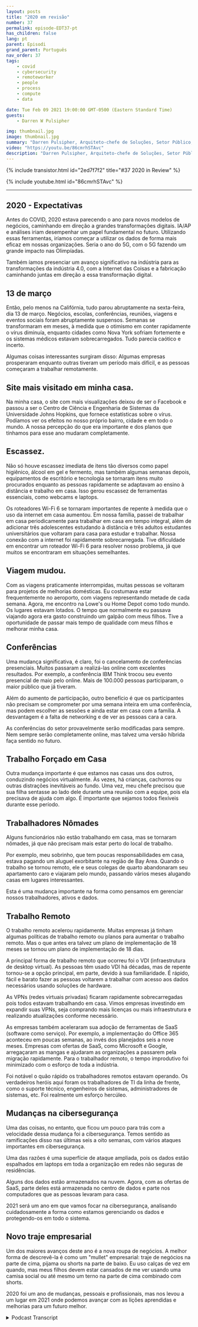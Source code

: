 ```yaml
---
layout: posts
title: "2020 em revisão"
number: 37
permalink: episode-EDT37-pt
has_children: false
lang: pt
parent: Episodi
grand_parent: Português
nav_order: 37
tags:
    - covid
    - cybersecurity
    - remoteworker
    - people
    - process
    - compute
    - data

date: Tue Feb 09 2021 19:00:00 GMT-0500 (Eastern Standard Time)
guests:
    - Darren W Pulsipher

img: thumbnail.jpg
image: thumbnail.jpg
summary: "Darren Pulsipher, Arquiteto-chefe de Soluções, Setor Público, na Intel, reflete sobre a interrupção, mudanças e ajustes que a pandemia da COVID-19 trouxe em 2020."
video: "https://youtu.be/86cmrhSTAvc"
description: "Darren Pulsipher, Arquiteto-chefe de Soluções, Setor Público, na Intel, reflete sobre a interrupção, mudanças e ajustes que a pandemia da COVID-19 trouxe em 2020."
---
```


<div>
{% include transistor.html id="2ed7f7f2" title="#37 2020 in Review" %}

{% include youtube.html id="86cmrhSTAvc" %}
</div>

---

## 2020 - Expectativas

Antes do COVID, 2020 estava parecendo o ano para novos modelos de negócios, caminhando em direção a grandes transformações digitais. IA/AP e análises iriam desempenhar um papel fundamental no futuro. Utilizando essas ferramentas, iríamos começar a utilizar os dados de forma mais eficaz em nossas organizações. Seria o ano do 5G, com o 5G fazendo um grande impacto nas Olimpíadas.

Também íamos presenciar um avanço significativo na indústria para as transformações da indústria 4.0, com a Internet das Coisas e a fabricação caminhando juntas em direção a essa transformação digital.

## 13 de março

Então, pelo menos na Califórnia, tudo parou abruptamente na sexta-feira, dia 13 de março. Negócios, escolas, conferências, reuniões, viagens e eventos sociais foram abruptamente suspensos. Semanas se transformaram em meses, à medida que o otimismo em conter rapidamente o vírus diminuía, enquanto cidades como Nova York sofriam fortemente e os sistemas médicos estavam sobrecarregados. Tudo parecia caótico e incerto.

Algumas coisas interessantes surgiram disso: Algumas empresas prosperaram enquanto outras tiveram um período mais difícil, e as pessoas começaram a trabalhar remotamente.

## Site mais visitado em minha casa.

Na minha casa, o site com mais visualizações deixou de ser o Facebook e passou a ser o Centro de Ciência e Engenharia de Sistemas da Universidade Johns Hopkins, que fornece estatísticas sobre o vírus. Podíamos ver os efeitos no nosso próprio bairro, cidade e em todo o mundo. A nossa percepção do que era importante e dos planos que tínhamos para esse ano mudaram completamente.

## Escassez.

Não só houve escassez imediata de itens tão diversos como papel higiênico, álcool em gel e fermento, mas também algumas semanas depois, equipamentos de escritório e tecnologia se tornaram itens muito procurados enquanto as pessoas rapidamente se adaptavam ao ensino à distância e trabalho em casa. Isso gerou escassez de ferramentas essenciais, como webcams e laptops.

Os roteadores Wi-Fi 6 se tornaram importantes de repente à medida que o uso da internet em casa aumentou. Em nossa família, passei de trabalhar em casa periodicamente para trabalhar em casa em tempo integral, além de adicionar três adolescentes estudando à distância e três adultos estudantes universitários que voltaram para casa para estudar e trabalhar. Nossa conexão com a internet foi rapidamente sobrecarregada. Tive dificuldade em encontrar um roteador Wi-Fi 6 para resolver nosso problema, já que muitos se encontraram em situações semelhantes.

## Viagem mudou.

Com as viagens praticamente interrompidas, muitas pessoas se voltaram para projetos de melhorias domésticas. Eu costumava estar frequentemente no aeroporto, com viagens representando metade de cada semana. Agora, me encontro na Lowe's ou Home Depot como todo mundo. Os lugares estavam lotados. O tempo que normalmente eu passava viajando agora era gasto construindo um galpão com meus filhos. Tive a oportunidade de passar mais tempo de qualidade com meus filhos e melhorar minha casa.

## Conferências

Uma mudança significativa, é claro, foi o cancelamento de conferências presenciais. Muitos passaram a realizá-las online com excelentes resultados. Por exemplo, a conferência IBM Think trocou seu evento presencial de maio pelo online. Mais de 100.000 pessoas participaram, o maior público que já tiveram.

Além do aumento de participação, outro benefício é que os participantes não precisam se comprometer por uma semana inteira em uma conferência, mas podem escolher as sessões e ainda estar em casa com a família. A desvantagem é a falta de networking e de ver as pessoas cara a cara.

As conferências do setor provavelmente serão modificadas para sempre. Nem sempre serão completamente online, mas talvez uma versão híbrida faça sentido no futuro.

## Trabalho Forçado em Casa

Outra mudança importante é que estamos nas casas uns dos outros, conduzindo negócios virtualmente. Às vezes, há crianças, cachorros ou outras distrações inevitáveis ao fundo. Uma vez, meu chefe precisou que sua filha sentasse ao lado dele durante uma reunião com a equipe, pois ela precisava de ajuda com algo. É importante que sejamos todos flexíveis durante esse período.

## Trabalhadores Nômades

Alguns funcionários não estão trabalhando em casa, mas se tornaram nômades, já que não precisam mais estar perto do local de trabalho.

Por exemplo, meu sobrinho, que tem poucas responsabilidades em casa, estava pagando um aluguel exorbitante na região de Bay Area. Quando o trabalho se tornou remoto, ele e seus colegas de quarto abandonaram seu apartamento caro e viajaram pelo mundo, passando vários meses alugando casas em lugares interessantes.

Esta é uma mudança importante na forma como pensamos em gerenciar nossos trabalhadores, ativos e dados.

## Trabalho Remoto

O trabalho remoto acelerou rapidamente. Muitas empresas já tinham algumas políticas de trabalho remoto ou planos para aumentar o trabalho remoto. Mas o que antes era talvez um plano de implementação de 18 meses se tornou um plano de implementação de 18 dias.

A principal forma de trabalho remoto que ocorreu foi o VDI (infraestrutura de desktop virtual). As pessoas têm usado VDI há décadas, mas de repente tornou-se a opção principal, em parte, devido à sua familiaridade. É rápido, fácil e barato fazer as pessoas voltarem a trabalhar com acesso aos dados necessários usando soluções de hardware.

As VPNs (redes virtuais privadas) ficaram rapidamente sobrecarregadas pois todos estavam trabalhando em casa. Vimos empresas investindo em expandir suas VPNs, seja comprando mais licenças ou mais infraestrutura e realizando atualizações conforme necessário.

As empresas também aceleraram sua adoção de ferramentas de SaaS (software como serviço). Por exemplo, a implementação do Office 365 aconteceu em poucas semanas, ao invés dos planejados seis a nove meses. Empresas com ofertas de SaaS, como Microsoft e Google, arregaçaram as mangas e ajudaram as organizações a passarem pela migração rapidamente. Para o trabalhador remoto, o tempo improdutivo foi minimizado com o esforço de toda a indústria.

Foi notável o quão rápido os trabalhadores remotos estavam operando. Os verdadeiros heróis aqui foram os trabalhadores de TI da linha de frente, como o suporte técnico, engenheiros de sistemas, administradores de sistemas, etc. Foi realmente um esforço hercúleo.

## Mudanças na cibersegurança

Uma das coisas, no entanto, que ficou um pouco para trás com a velocidade dessa mudança foi a cibersegurança. Temos sentido as ramificações disso nas últimas seis a oito semanas, com vários ataques importantes em cibersegurança.

Uma das razões é uma superfície de ataque ampliada, pois os dados estão espalhados em laptops em toda a organização em redes não seguras de residências.

Alguns dos dados estão armazenados na nuvem. Agora, com as ofertas de SaaS, parte deles está armazenada no centro de dados e parte nos computadores que as pessoas levaram para casa.

2021 será um ano em que vamos focar na cibersegurança, analisando cuidadosamente a forma como estamos gerenciando os dados e protegendo-os em todo o sistema.

## Novo traje empresarial

Um dos maiores avanços deste ano é a nova roupa de negócios. A melhor forma de descrevê-la é como um "mullet" empresarial: traje de negócios na parte de cima, pijama ou shorts na parte de baixo. Eu uso calças de vez em quando, mas meus filhos devem estar cansados de me ver usando uma camisa social ou até mesmo um terno na parte de cima combinado com shorts.

2020 foi um ano de mudanças, pessoais e profissionais, mas nos levou a um lugar em 2021 onde podemos avançar com as lições aprendidas e melhorias para um futuro melhor.



<details>
<summary> Podcast Transcript </summary>

<p></p>

</details>
